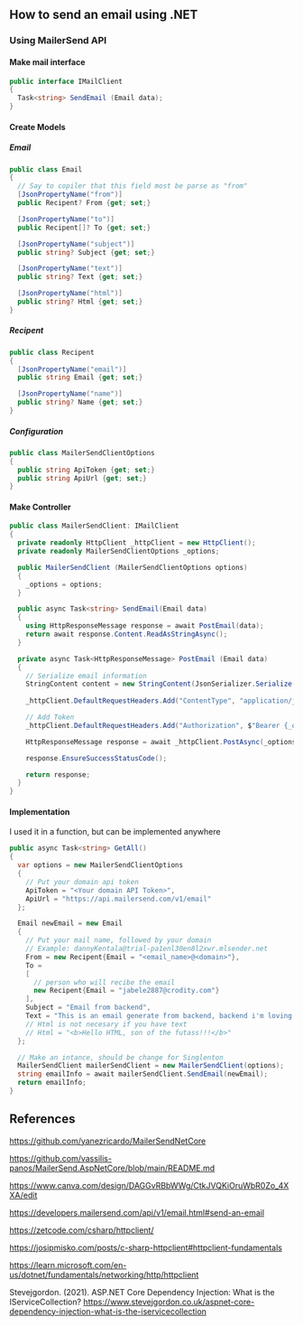 ## How to send an email using .NET

### Using MailerSend API

#### Make mail interface
```cs
public interface IMailClient
{
  Task<string> SendEmail (Email data);
}
```

#### Create Models

##### Email
```cs
public class Email
{
  // Say to copiler that this field most be parse as "from"
  [JsonPropertyName("from")]
  public Recipent? From {get; set;}

  [JsonPropertyName("to")]
  public Recipent[]? To {get; set;}

  [JsonPropertyName("subject")]
  public string? Subject {get; set;}

  [JsonPropertyName("text")]
  public string? Text {get; set;}

  [JsonPropertyName("html")]
  public string? Html {get; set;}
}
```

##### Recipent
```cs
public class Recipent
{
  [JsonPropertyName("email")]
  public string Email {get; set;}

  [JsonPropertyName("name")]
  public string? Name {get; set;}
}
```

##### Configuration
```cs
public class MailerSendClientOptions
{
  public string ApiToken {get; set;}
  public string ApiUrl {get; set;}
}
```

#### Make Controller
```cs
public class MailerSendClient: IMailClient
{
  private readonly HttpClient _httpClient = new HttpClient();
  private readonly MailerSendClientOptions _options;

  public MailerSendClient (MailerSendClientOptions options)
  {
    _options = options;
  }

  public async Task<string> SendEmail(Email data)
  {
    using HttpResponseMessage response = await PostEmail(data);
    return await response.Content.ReadAsStringAsync();
  }

  private async Task<HttpResponseMessage> PostEmail (Email data)
  {
    // Serialize email information
    StringContent content = new StringContent(JsonSerializer.Serialize(data), Encoding.UTF8, "application/json");
      
    _httpClient.DefaultRequestHeaders.Add("ContentType", "application/json");

    // Add Token
    _httpClient.DefaultRequestHeaders.Add("Authorization", $"Bearer {_options.ApiToken}");

    HttpResponseMessage response = await _httpClient.PostAsync(_options.ApiUrl, content);

    response.EnsureSuccessStatusCode();

    return response;
  }
}
```

#### Implementation
I used it in a function, but can be implemented anywhere

```cs
public async Task<string> GetAll()
{
  var options = new MailerSendClientOptions
  {
    // Put your domain api token
    ApiToken = "<Your domain API Token>",
    ApiUrl = "https://api.mailersend.com/v1/email"
  };

  Email newEmail = new Email
  {
    // Put your mail name, followed by your domain
    // Example: dannyKentala@trial-pa1enl30en8l2xwr.mlsender.net 
    From = new Recipent{Email = "<email_name>@<domain>"},
    To = 
    [
      // person who will recibe the email
      new Recipent{Email = "jabele2887@crodity.com"}
    ],
    Subject = "Email from backend",
    Text = "This is an email generate from backend, backend i'm loving it"
    // Html is not necesary if you have text
    // Html = "<b>Hello HTML, son of the futass!!!</b>"
  };

  // Make an intance, should be change for Singlenton
  MailerSendClient mailerSendClient = new MailerSendClient(options);
  string emailInfo = await mailerSendClient.SendEmail(newEmail);
  return emailInfo;
}
```

## References
https://github.com/yanezricardo/MailerSendNetCore

https://github.com/vassilis-panos/MailerSend.AspNetCore/blob/main/README.md

https://www.canva.com/design/DAGGvRBbWWg/CtkJVQKiOruWbR0Zo_4XXA/edit

https://developers.mailersend.com/api/v1/email.html#send-an-email

https://zetcode.com/csharp/httpclient/

https://josipmisko.com/posts/c-sharp-httpclient#httpclient-fundamentals

https://learn.microsoft.com/en-us/dotnet/fundamentals/networking/http/httpclient

Stevejgordon. (2021). ASP.NET Core Dependency Injection: What is the IServiceCollection?
  https://www.stevejgordon.co.uk/aspnet-core-dependency-injection-what-is-the-iservicecollection

